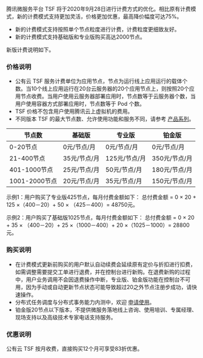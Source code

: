 腾讯微服务平台 TSF 将于2020年9月28日进行计费方式的优化。相比原有计费模式，新的计费模式支持更加灵活，价格更加优惠，最高降价幅度可达75%。

- 新的计费模式支持按照单个节点粒度进行计费，计费粒度更细致友好。
- 新的计费模式支持基础版和专业版购买高达2000节点。

新版计费说明如下。

### 价格说明
- 公有云 TSF 服务计费单位为应用节点，节点为运行线上应用运行的载体个数。当10个线上应用运行在20台云服务器的20个应用节点上，则按照20个应用节点收费。当用户使用云服务器部署应用时，节点数等于云服务器个数，当用户使用容器方式部署应用时，节点数等于 Pod 个数。
- TSF 价格不包含用户使用腾讯云上虚拟机的费用。
- 不同版本 TSF 的最大节点数、允许使用功能和服务不同，请参考 [产品系列](https://cloud.tencent.com/document/product/649/30023)。


| 节点数        | 基础版       | 专业版        | 铂金版        |
| ------------- | ------------ | ------------- | ------------- |
| 0-20节点      | 0元/节点/月  | 0元/节点/月   | 0元/节点/月   |
| 21-400节点    | 35元/节点/月 | 125元/节点/月 | 350元/节点/月 |
| 401-1000节点  | 25元/节点/月 | 50元/节点/月  | 180元/节点/月 |
| 1001-2000节点 | 20元/节点/月 | 35元/节点/月  | 150元/节点/月 |

示例1：用户购买了专业版425节点，每月付费金额如下：
总付费金额 = 0 × 20 + 125 ×（400－20）+ 50 × （425－400）= 48750元。

示例2：用户购买了基础版1025节点，每月付费金额如下：
总付费金额 = 0 × 20 + 35 × （400－20）+ 25 ×（1000－400）+ 20 ×（1025－1000）= 28800元。


### 购买说明
- 在计费模式更新前购买的用户默认自动续费会延续原有定价与折扣进行扣费，如需调整需要提交工单进行退费，并在控制台进行新购。在退费新购的过程中，用户业务调用不会因退费操作中断，专业版、铂金版功能在控制台不可用，因为手动或自动更新节点状态可能导致超过20之外节点注册步成功，请快速操作。
- 分布式任务调度与分布式事务能力内测中，欢迎 [申请使用](https://cloud.tencent.com/apply/p/znps81pblws)。
- 铂金版20节点以下版本，不提供微服务落地线上咨询、使用培训、专属经理、现场支持以及高级技术专家电话支持服务。



### 优惠说明
公有云 TSF 按月收费，直接购买12个月可享受83折优惠。



